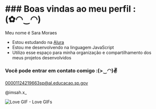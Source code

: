 # ### Boas vindas ao meu perfil :(✿◠‿◠) 

Meu nome é Sara Moraes

- Estou estudando na [Alura](https://www.alura.com.br)
- Estou me desenvolvendo na linguagem JavaScript
- Utilizo esse espaço para minha organização e compartilhamento dos meus projetos desenvolvidos

### Você pode entrar em contato comigo :(>‿◠)✌

00001124219663sp@al.educacao.sp.gov

@imsah.x_



<img src="https://media1.tenor.com/m/0GbllSsaCoQAAAAC/love.gif" alt="Love GIF - Love GIFs"/>

